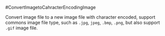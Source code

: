 #ConvertImagetoCahracterEncodingImage

Convert image file to a new image file with character encoded, support commons image file type, such as `.jpg`, `jpeg`, `.bmp`, `.png`, but also support `.gif` image file.
